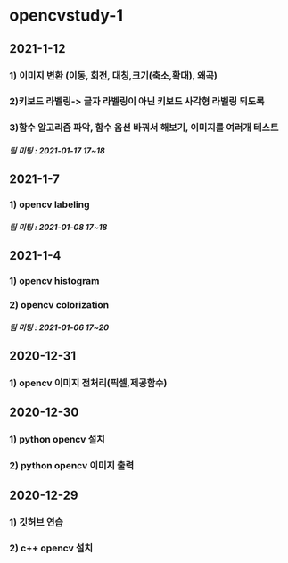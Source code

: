 # opencvstudy-1

## 2021-1-12
### 1) 이미지 변환 (이동, 회전, 대칭,크기(축소,확대), 왜곡)
### 2)키보드 라벨링-> 글자 라벨링이 아닌 키보드 사각형 라벨링 되도록								
### 3)함수 알고리즘 파악, 함수 옵션 바꿔서 해보기, 이미지를 여러개 테스트								
##### 팀 미팅 : 2021-01-17 17~18

## 2021-1-7
### 1) opencv labeling
##### 팀 미팅 : 2021-01-08 17~18

## 2021-1-4
### 1) opencv histogram
### 2) opencv colorization
##### 팀 미팅 : 2021-01-06 17~20

## 2020-12-31
### 1) opencv 이미지 전처리(픽셀,제공함수)

## 2020-12-30
### 1) python opencv 설치
### 2) python opencv 이미지 출력

## 2020-12-29
### 1) 깃허브 연습
### 2) c++ opencv 설치
